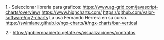 1.- Seleccionar libreria para graficos:
    https://www.ag-grid.com/javascript-charts/overview/
    https://www.highcharts.com/
    https://github.com/valor-software/ng2-charts   La usa Fernando Herrera en su curso.
    https://swimlane.github.io/ngx-charts/#/ngx-charts/bar-vertical

2.- https://gobiernoabierto.getafe.es/visualizaciones/contratos


